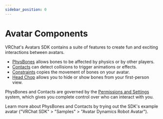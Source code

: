 ```yaml
---
sidebar_position: 0
---
```


# Avatar Components

VRChat's Avatars SDK contains a suite of features to create fun and exciting interactions between avatars.

- [PhysBones](/avatars/avatar-dynamics/physbones) allows bones to be affected by physics or by other players.
- [Contacts](/avatars/avatar-dynamics/contacts) can detect collisions to trigger animations or effects.
- [Constraints](/avatars/avatar-dynamics/constraints) copies the movement of bones on your avatar.
- [Head Chop](/avatars/avatar-dynamics/vrc-headchop) allows you to hide or show bones from your first-person view.

PhysBones and Contacts are governed by the [Permissions and Settings](https://docs.vrchat.com/docs/permissions-and-settings) system, which gives you complete control over who can interact with you.

Learn more about PhysBones and Contacts by trying out the SDK's example avatar ("VRChat SDK" > "Samples" > "Avatar Dynamics Robot Avatar").